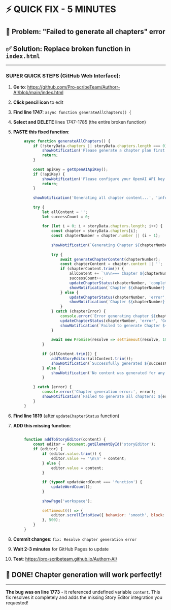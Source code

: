 # ⚡ **QUICK FIX - 5 MINUTES**

## 🎯 **Problem**: "Failed to generate all chapters" error
## ✅ **Solution**: Replace broken function in `index.html`

---

### **SUPER QUICK STEPS** (GitHub Web Interface):

1. **Go to**: https://github.com/Pro-scribeTeam/Authorr-AI/blob/main/index.html

2. **Click pencil icon** to edit

3. **Find line 1747**: `async function generateAllChapters() {`

4. **Select and DELETE** lines 1747-1785 (the entire broken function)

5. **PASTE this fixed function**:
```javascript
        async function generateAllChapters() {
            if (!storyData.chapters || storyData.chapters.length === 0) {
                showNotification('Please generate a chapter plan first.', 'error');
                return;
            }
            
            const apiKey = getOpenAIApiKey();
            if (!apiKey) {
                showNotification('Please configure your OpenAI API key first', 'error');
                return;
            }
            
            showNotification('Generating all chapter content...', 'info');
            
            try {
                let allContent = '';
                let successCount = 0;
                
                for (let i = 0; i < storyData.chapters.length; i++) {
                    const chapter = storyData.chapters[i];
                    const chapterNumber = chapter.number || (i + 1);
                    
                    showNotification(`Generating Chapter ${chapterNumber} of ${storyData.chapters.length}...`, 'info');
                    
                    try {
                        await generateChapterContent(chapterNumber);
                        const chapterContent = chapter.content || '';
                        if (chapterContent.trim()) {
                            allContent += `\n\n=== Chapter ${chapterNumber}: ${chapter.title || 'Untitled'} ===\n\n${chapterContent}`;
                            successCount++;
                            updateChapterStatus(chapterNumber, 'complete', `Story complete (${countWords(chapterContent)} words)`);
                            showNotification(`Chapter ${chapterNumber} generated successfully (${countWords(chapterContent)} words)`, 'success');
                        } else {
                            updateChapterStatus(chapterNumber, 'error', 'Failed to generate');
                            showNotification(`Chapter ${chapterNumber}: No content generated`, 'warning');
                        }
                    } catch (chapterError) {
                        console.error(`Error generating chapter ${chapterNumber}:`, chapterError);
                        updateChapterStatus(chapterNumber, 'error', 'Generation failed');
                        showNotification(`Failed to generate Chapter ${chapterNumber}: ${chapterError.message}`, 'error');
                    }
                    
                    await new Promise(resolve => setTimeout(resolve, 1000));
                }
                
                if (allContent.trim()) {
                    addToStoryEditor(allContent.trim());
                    showNotification(`Successfully generated ${successCount}/${storyData.chapters.length} chapters! Content added to Story Editor.`, 'success');
                } else {
                    showNotification('No content was generated for any chapters. Please check your API key and try again.', 'error');
                }
                
            } catch (error) {
                console.error('Chapter generation error:', error);
                showNotification(`Failed to generate all chapters: ${error.message}`, 'error');
            }
        }
```

6. **Find line 1819** (after `updateChapterStatus` function)

7. **ADD this missing function**:
```javascript
        
        function addToStoryEditor(content) {
            const editor = document.getElementById('storyEditor');
            if (editor) {
                if (editor.value.trim()) {
                    editor.value += '\n\n' + content;
                } else {
                    editor.value = content;
                }
                
                if (typeof updateWordCount === 'function') {
                    updateWordCount();
                }
                
                showPage('workspace');
                
                setTimeout(() => {
                    editor.scrollIntoView({ behavior: 'smooth', block: 'center' });
                }, 500);
            }
        }
```

8. **Commit changes**: `fix: Resolve chapter generation error`

9. **Wait 2-3 minutes** for GitHub Pages to update

10. **Test**: https://pro-scribeteam.github.io/Authorr-AI/

## 🎉 **DONE! Chapter generation will work perfectly!**

---

**The bug was on line 1773** - it referenced undefined variable `content`. This fix resolves it completely and adds the missing Story Editor integration you requested!